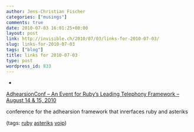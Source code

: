 ```yaml
---
author: Jens-Christian Fischer
categories: ["musings"]
comments: true
date: 2010-07-03 16:01:25+00:00
layout: post
link: http://invisible.ch/2010/07/03/links-for-2010-07-03/
slug: links-for-2010-07-03
tags: ["blog"]
title: links for 2010-07-03
type: post
wordpress_id: 833
---
```


  * 
                

[AdhearsionConf – An Event for Ruby’s Leading Telephony Framework – August 14 & 15, 2010](http://feedproxy.google.com/~r/RubyInside/~3/rMQtpdp78IM/)


                

conference for the adhearsion framework that inrerfaces ruby and asteriks


                

(tags: [ruby](http://delicious.com/jaycee/ruby) [asteriks](http://delicious.com/jaycee/asteriks) [voip](http://delicious.com/jaycee/voip))


            
